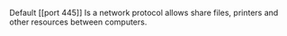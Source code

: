 Default [[port 445]]
Is a network protocol allows share files, printers and other resources between computers.